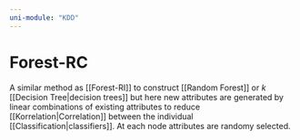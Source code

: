 ```yaml
---
uni-module: "KDD"
---
```


# Forest-RC

A similar method as [[Forest-RI]] to construct [[Random Forest]] or $k$ [[Decision Tree|decision trees]] but here new attributes are generated by linear combinations of existing attributes to reduce [[Korrelation|Correlation]] between the individual [[Classification|classifiers]].
At each node attributes are randomy selected.
